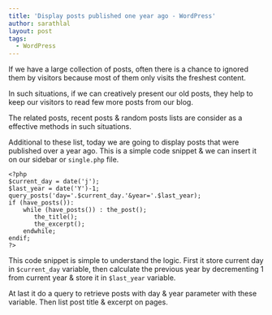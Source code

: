 ```yaml
---
title: 'Display posts published one year ago - WordPress'
author: sarathlal
layout: post
tags:
  - WordPress
---
```

If we have a large collection of posts, often there is a chance to ignored them by visitors because most of them only visits the freshest content.

In such situations, if we can creatively present our old posts, they help to keep our visitors to read few more posts from our blog.

The related posts, recent posts & random posts lists are consider as a effective methods in such situations.

Additional to these list, today we are going to display posts that were published over a year ago. This is a simple code snippet & we can insert it on our sidebar or `single.php` file.

	<?php
	$current_day = date('j');
	$last_year = date('Y')-1;
	query_posts('day='.$current_day.'&year='.$last_year);
	if (have_posts()):
		while (have_posts()) : the_post();
		   the_title();
		   the_excerpt();
		endwhile;
	endif;
	?>

This code snippet is simple to understand the logic. First it store current day in `$current_day` variable, then calculate the previous year by decrementing 1 from current year & store it in `$last_year` variable.

At last it do a query to retrieve posts with day & year parameter with these variable. Then list post title & excerpt on pages.
